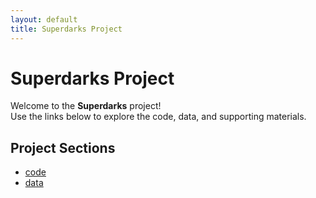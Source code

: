 ```yaml
---
layout: default
title: Superdarks Project
---
```


# Superdarks Project

Welcome to the **Superdarks** project!  
Use the links below to explore the code, data, and supporting materials.

## Project Sections

- [code](/code/)
- [data](/data/)